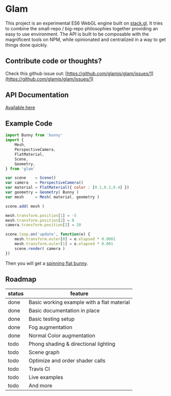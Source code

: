 # Glam

This project is an experimental ES6 WebGL engine built on [stack.gl](https://stack.gl/). It tries to combine the small-repo / big-repo philosophies together providing an easy to use environment. The API is built to be composable with the magnificent tools on NPM, while opinionated and centralized in a way to get things done quickly.

## Contribute code or thoughts?

Check this github issue out: [https://github.com/glamjs/glam/issues/1](https://github.com/glamjs/glam/issues/1)

## API Documentation

[Available here](https://github.com/glamjs/glam/tree/master/docs)

## Example Code

```javascript
import Bunny from 'bunny'
import {
	Mesh,
	PerspectiveCamera,
	FlatMaterial,
	Scene,
	Geometry,
} from 'glam'

var scene    = Scene()
var camera   = PerspectiveCamera()
var material = FlatMaterial({ color : [0.1,0.3,0.4] })
var geometry = Geometry( Bunny )
var mesh     = Mesh( material, geometry )

scene.add( mesh )

mesh.transform.position[1] = -5
mesh.transform.position[2] = 0
camera.transform.position[2] = 20

scene.loop.on('update', function(e) {
	mesh.transform.euler[0] = e.elapsed * 0.0001
	mesh.transform.euler[1] = e.elapsed * 0.001
	scene.render( camera )
})
```
Then you will get a [spinning flat bunny](http://requirebin.com/?gist=TatumCreative/40970c039f8c0ce44ae2).

## Roadmap

| status | feature |
| ------ | ------- |
| done   | Basic working example with a flat material |
| done   | Basic documentation in place |
| done   | Basic testing setup |
| done   | Fog augmentation |
| done   | Normal Color augmentation |
| todo   | Phong shading & directional lighting |
| todo   | Scene graph |
| todo   | Optimize and order shader calls |
| todo   | Travis CI |
| todo   | Live examples |
| todo   | And more |